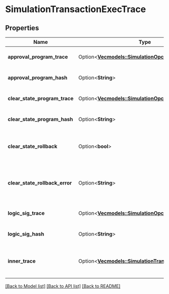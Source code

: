 # SimulationTransactionExecTrace

## Properties

Name | Type | Description | Notes
------------ | ------------- | ------------- | -------------
**approval_program_trace** | Option<[**Vec<models::SimulationOpcodeTraceUnit>**](SimulationOpcodeTraceUnit.md)> | Program trace that contains a trace of opcode effects in an approval program. | [optional]
**approval_program_hash** | Option<**String**> | SHA512_256 hash digest of the approval program executed in transaction. | [optional]
**clear_state_program_trace** | Option<[**Vec<models::SimulationOpcodeTraceUnit>**](SimulationOpcodeTraceUnit.md)> | Program trace that contains a trace of opcode effects in a clear state program. | [optional]
**clear_state_program_hash** | Option<**String**> | SHA512_256 hash digest of the clear state program executed in transaction. | [optional]
**clear_state_rollback** | Option<**bool**> | If true, indicates that the clear state program failed and any persistent state changes it produced should be reverted once the program exits. | [optional]
**clear_state_rollback_error** | Option<**String**> | The error message explaining why the clear state program failed. This field will only be populated if clear-state-rollback is true and the failure was due to an execution error. | [optional]
**logic_sig_trace** | Option<[**Vec<models::SimulationOpcodeTraceUnit>**](SimulationOpcodeTraceUnit.md)> | Program trace that contains a trace of opcode effects in a logic sig. | [optional]
**logic_sig_hash** | Option<**String**> | SHA512_256 hash digest of the logic sig executed in transaction. | [optional]
**inner_trace** | Option<[**Vec<models::SimulationTransactionExecTrace>**](SimulationTransactionExecTrace.md)> | An array of SimulationTransactionExecTrace representing the execution trace of any inner transactions executed. | [optional]

[[Back to Model list]](../README.md#documentation-for-models) [[Back to API list]](../README.md#documentation-for-api-endpoints) [[Back to README]](../README.md)


